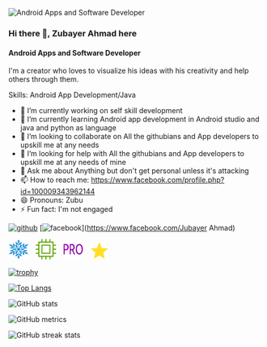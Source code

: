 ![Android Apps and Software Developer](https://scontent.fdac24-2.fna.fbcdn.net/v/t39.30808-6/462768928_3840690832919011_2694419551862204853_n.jpg?_nc_cat=105&ccb=1-7&_nc_sid=6ee11a&_nc_ohc=xMygborPJhIQ7kNvgFW0I64&_nc_ht=scontent.fdac24-2.fna&_nc_gid=AoegB0AV0qDEXStuwvwphXR&oh=00_AYD-eRkNiO0DJ2g-_Z4p7og6yWTVKREpfn9WWOBKEpc6xw&oe=6710B293)

### Hi there 👋, Zubayer Ahmad here
#### Android Apps and Software Developer

I'm a creator who loves to visualize his ideas with his creativity and help others through them.

Skills:  Android App Development/Java

- 🔭 I’m currently working on self skill development  
- 🌱 I’m currently learning  Android app development in Android studio and java and python as language  
- 👯 I’m looking to collaborate on All the githubians and App developers to upskill me at any needs 
- 🤔 I’m looking for help with All the githubians and App developers to upskill me at any needs of mine  
- 💬 Ask me about  Anything but don't get personal unless it's attacking 
- 📫 How to reach me: https://www.facebook.com/profile.php?id=100009343962144 
- 😄 Pronouns: Zubu 
- ⚡ Fun fact: I'm not engaged 


[<img src='https://cdn.jsdelivr.net/npm/simple-icons@3.0.1/icons/github.svg' alt='github' height='40'>](https://github.com/xubayer001)  [<img src='https://cdn.jsdelivr.net/npm/simple-icons@3.0.1/icons/facebook.svg' alt='facebook' height='40'>](https://www.facebook.com/Jubayer Ahmad)  

<a href='https://archiveprogram.github.com/'><img src='https://raw.githubusercontent.com/acervenky/animated-github-badges/master/assets/acbadge.gif' width='40' height='40'></a> <a href='https://docs.github.com/en/developers'><img src='https://raw.githubusercontent.com/acervenky/animated-github-badges/master/assets/devbadge.gif' width='40' height='40'></a> <a href='https://github.com/pricing'><img src='https://raw.githubusercontent.com/acervenky/animated-github-badges/master/assets/pro.gif' width='40' height='40'></a> <a href='https://stars.github.com/'><img src='https://raw.githubusercontent.com/acervenky/animated-github-badges/master/assets/starbadge.gif' width='35' height='35'></a> 

[![trophy](https://github-profile-trophy.vercel.app/?username=xubayer001)](https://github.com/ryo-ma/github-profile-trophy)

[![Top Langs](https://github-readme-stats.vercel.app/api/top-langs/?username=xubayer001)](https://github.com/anuraghazra/github-readme-stats)

![GitHub stats](https://github-readme-stats.vercel.app/api?username=xubayer001&show_icons=true&count_private=true)  

![GitHub metrics](https://metrics.lecoq.io/xubayer001)  

![GitHub streak stats](https://streak-stats.demolab.com/?user=xubayer001)  








